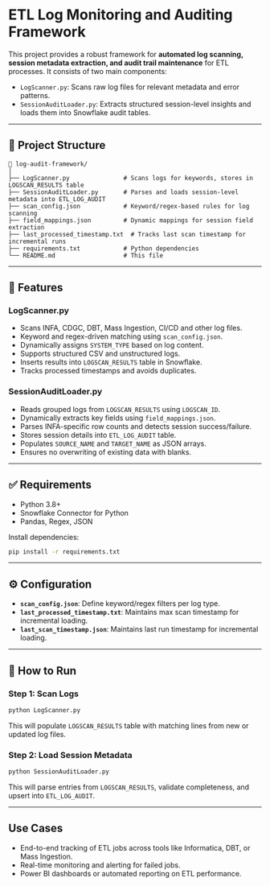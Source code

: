 # ETL Log Monitoring and Auditing Framework

This project provides a robust framework for **automated log scanning, session metadata extraction, and audit trail maintenance** for ETL processes. It consists of two main components:

- `LogScanner.py`: Scans raw log files for relevant metadata and error patterns.
- `SessionAuditLoader.py`: Extracts structured session-level insights and loads them into Snowflake audit tables.

---

## 🔧 Project Structure

```
📁 log-audit-framework/
│
├── LogScanner.py               # Scans logs for keywords, stores in LOGSCAN_RESULTS table
├── SessionAuditLoader.py       # Parses and loads session-level metadata into ETL_LOG_AUDIT
├── scan_config.json            # Keyword/regex-based rules for log scanning
├── field_mappings.json         # Dynamic mappings for session field extraction
├── last_processed_timestamp.txt  # Tracks last scan timestamp for incremental runs
├── requirements.txt            # Python dependencies
└── README.md                   # This file
```

---

## 📌 Features

### LogScanner.py
- Scans INFA, CDGC, DBT, Mass Ingestion, CI/CD and other log files.
- Keyword and regex-driven matching using `scan_config.json`.
- Dynamically assigns `SYSTEM_TYPE` based on log content.
- Supports structured CSV and unstructured logs.
- Inserts results into `LOGSCAN_RESULTS` table in Snowflake.
- Tracks processed timestamps and avoids duplicates.

### SessionAuditLoader.py
- Reads grouped logs from `LOGSCAN_RESULTS` using `LOGSCAN_ID`.
- Dynamically extracts key fields using `field_mappings.json`.
- Parses INFA-specific row counts and detects session success/failure.
- Stores session details into `ETL_LOG_AUDIT` table.
- Populates `SOURCE_NAME` and `TARGET_NAME` as JSON arrays.
- Ensures no overwriting of existing data with blanks.

---

## ✅ Requirements

- Python 3.8+
- Snowflake Connector for Python
- Pandas, Regex, JSON

Install dependencies:

```bash
pip install -r requirements.txt
```

---

## ⚙️ Configuration

- **`scan_config.json`**: Define keyword/regex filters per log type.
- **`last_processed_timestamp.txt`**: Maintains max scan timestamp for incremental loading.
- **`last_scan_timestamp.json`**: Maintains last run timestamp for incremental loading.

---

## 🏃 How to Run

### Step 1: Scan Logs
```bash
python LogScanner.py
```
This will populate `LOGSCAN_RESULTS` table with matching lines from new or updated log files.

### Step 2: Load Session Metadata
```bash
python SessionAuditLoader.py
```
This will parse entries from `LOGSCAN_RESULTS`, validate completeness, and upsert into `ETL_LOG_AUDIT`.

---

## Use Cases

- End-to-end tracking of ETL jobs across tools like Informatica, DBT, or Mass Ingestion.
- Real-time monitoring and alerting for failed jobs.
- Power BI dashboards or automated reporting on ETL performance.


